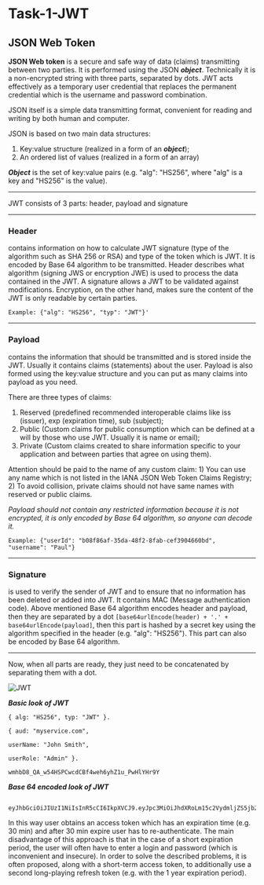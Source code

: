 # Task-1-JWT
JSON Web Token
---
**JSON Web token** is a secure and safe way of data (claims) transmitting between two parties. It is performed using the JSON ***object***. Technically it is a non-encrypted string with three parts, separated by dots.
JWT acts effectively as a temporary user credential that replaces the permanent credential which is the username and password combination.

JSON itself is a simple data transmitting format, convenient for reading and writing by both human and computer.

JSON is based on two main data structures:
1) Key:value structure (realized in a form of an ***object***); 
2) An ordered list of values (realized in a form of an array)

***Object*** is the set of key:value pairs (e.g. "alg": "HS256", where "alg" is a key and "HS256" is the value).
***
JWT consists of 3 parts: header, payload and signature
***
 ### Header 
 contains information on how to calculate JWT signature (type of the algorithm such as SHA 256 or RSA) and type of the token which is JWT. It is encoded by Base 64 algorithm to be transmitted. Header describes what algorithm (signing JWS or encryption JWE) is used to process the data contained in the JWT. A signature allows a JWT to be validated against modifications. Encryption, on the other hand, makes sure the content of the JWT is only readable by certain parties.

```Example: {"alg": "HS256", "typ": "JWT"}' ```
***
 ### Payload 
contains the information that should be transmitted and is stored inside the JWT. Usually it contains claims (statements) about the user. Payload is also formed using the key:value structure and you can put as many claims into payload as you need. 

There are three types of claims: 

1) Reserved (predefined recommended interoperable claims like iss (issuer), exp (expiration time), sub (subject); 
2) Public (Custom claims for public consumption which can be defined at a will by those who use JWT. Usually it is name or email);
3) Private (Custom claims created to share information specific to your application and between parties that agree on using them). 

Attention should be paid to the name of any custom claim: 1) You can use any name which is not listed in the IANA JSON Web Token Claims Registry; 2) To avoid collision, private claims should not have same names with reserved or public claims.

*Payload should not contain any restricted information because it is not encrypted, it is only encoded by Base 64 algorithm, so anyone can decode it.*

```Example: {"userId": "b08f86af-35da-48f2-8fab-cef3904660bd", "username": "Paul"} ```
***
 ### Signature 
is used to verify the sender of JWT and to ensure that no information has been deleted or added into JWT. It contains MAC (Message authentication code). Above mentioned Base 64 algorithm encodes header and payload, then they are separated by a dot `[base64urlEncode(header) + '.' + base64urlEncode(payload]`, then this part is hashed by a secret key using the algorithm specified in the header (e.g. "alg": "HS256"). This part can also be encoded by Base 64 algorithm.
  ***
  Now, when all parts are ready, they just need to be concatenated by separating them with a dot.
  
![JWT](https://user-images.githubusercontent.com/52605746/61045134-e6b3f300-a3e2-11e9-887e-dd3c3cc14f3e.jpg)

***Basic look of JWT***
```
{ alg: "HS256", typ: "JWT" }.

{ aud: "myservice.com", 

userName: "John Smith", 

userRole: "Admin" }.

wmhbD8_QA_w54HSPCwcdCBf4weh6yhZ1u_PwHlYHr9Y
```

***Base 64 encoded look of JWT***  
            
           eyJhbGciOiJIUzI1NiIsInR5cCI6IkpXVCJ9.eyJpc3MiOiJhdXRoLm15c2VydmljZS5jb20iLCJhdWQiOiJteXNlcnZpY2UuY29tIiwidXNlck5hbWUiOiJKb2huIFNtaXRoIiwidXNlclJvbGUiOiJBZG1pbiJ9.4rmwo6lIy7SPvRs1tOTqFYEtdRTCG1M_LAEZi13985Y
  
  
  
  
  
   In this way user obtains an access token which has an expiration time (e.g. 30 min) and after 30 min expire user has to re-authenticate. The main disadvantage of this approach is that in the case of a short expiration period, the user will often have to enter a login and password (which is inconvenient and insecure). In order to solve the described problems, it is often proposed, along with a short-term access token, to additionally use a second long-playing refresh token (e.g. with the 1 year expiration period).
